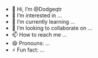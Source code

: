 - 👋 Hi, I’m @Dodgeqtr
- 👀 I’m interested in ...
- 🌱 I’m currently learning ...
- 💞️ I’m looking to collaborate on ...
- 📫 How to reach me ...
- 😄 Pronouns: ...
- ⚡ Fun fact: ...

<!---
Dodgeqtr/Dodgeqtr is a ✨ special ✨ repository because its `README.md` (this file) appears on your GitHub profile.
You can click the Preview link to take a look at your changes.
--->

